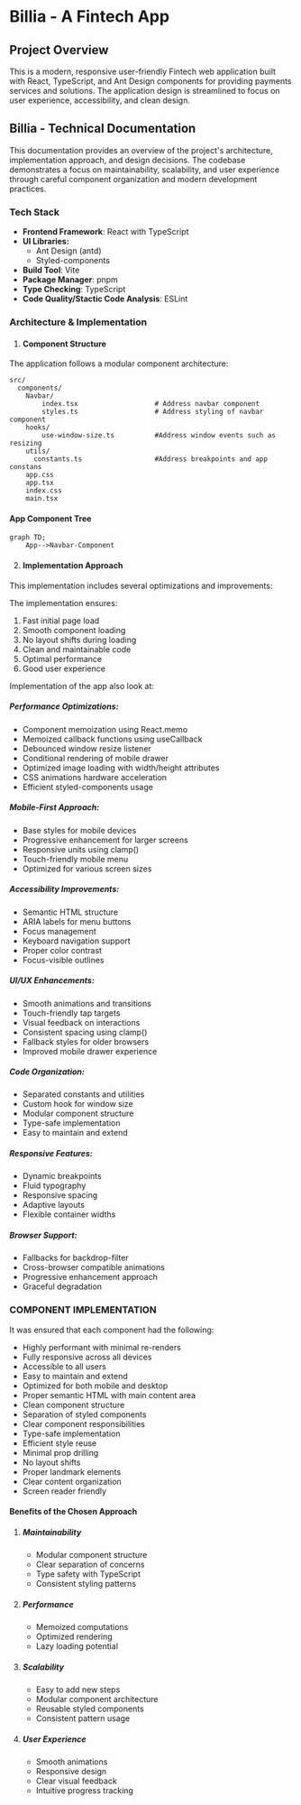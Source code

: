 # Billia - A Fintech App

## Project Overview
This is a modern, responsive user-friendly Fintech web application built with React, TypeScript, and Ant Design components for providing payments services and solutions. The application design is streamlined to focus on user experience, accessibility, and clean design.

## Billia - Technical Documentation
This documentation provides an overview of the project's architecture, implementation approach, and design decisions. The codebase demonstrates a focus on maintainability, scalability, and user experience through careful component organization and modern development practices.

### Tech Stack
- **Frontend Framework**: React with TypeScript
- **UI Libraries:**
    - Ant Design (antd)
    - Styled-components
- **Build Tool**: Vite
- **Package Manager**: pnpm
- **Type Checking**: TypeScript
- **Code Quality/Stactic Code Analysis**: ESLint

### Architecture & Implementation

1. #### Component Structure
The application follows a modular component architecture:

```suggestion
src/
  components/
    Navbar/
        index.tsx                   # Address navbar component
        styles.ts                   # Address styling of navbar component
    hooks/
        use-window-size.ts          #Address window events such as resizing             
    utils/               
      constants.ts                  #Address breakpoints and app constans
    app.css
    app.tsx
    index.css
    main.tsx
```

#### App Component Tree
```mermaid
graph TD;
    App-->Navbar-Component
```

2. #### Implementation Approach
This implementation includes several optimizations and improvements:

The implementation ensures:
1. Fast initial page load
2. Smooth component loading
3. No layout shifts during loading
4. Clean and maintainable code
5. Optimal performance
6. Good user experience

Implementation of the app also look at:

##### Performance Optimizations:
- Component memoization using React.memo
- Memoized callback functions using useCallback
- Debounced window resize listener
- Conditional rendering of mobile drawer
- Optimized image loading with width/height attributes
- CSS animations hardware acceleration
- Efficient styled-components usage

##### Mobile-First Approach:
- Base styles for mobile devices
- Progressive enhancement for larger screens
- Responsive units using clamp()
- Touch-friendly mobile menu
- Optimized for various screen sizes

##### Accessibility Improvements:
- Semantic HTML structure
- ARIA labels for menu buttons
- Focus management
- Keyboard navigation support
- Proper color contrast
- Focus-visible outlines

##### UI/UX Enhancements:
- Smooth animations and transitions
- Touch-friendly tap targets
- Visual feedback on interactions
- Consistent spacing using clamp()
- Fallback styles for older browsers
- Improved mobile drawer experience

##### Code Organization:
- Separated constants and utilities
- Custom hook for window size
- Modular component structure
- Type-safe implementation
- Easy to maintain and extend

##### Responsive Features:
- Dynamic breakpoints
- Fluid typography
- Responsive spacing
- Adaptive layouts
- Flexible container widths

##### Browser Support:
- Fallbacks for backdrop-filter
- Cross-browser compatible animations
- Progressive enhancement approach
- Graceful degradation

### COMPONENT IMPLEMENTATION
It was ensured that each component had the following: 
- Highly performant with minimal re-renders
- Fully responsive across all devices
- Accessible to all users
- Easy to maintain and extend
- Optimized for both mobile and desktop
- Proper semantic HTML with main content area
- Clean component structure
- Separation of styled components
- Clear component responsibilities
- Type-safe implementation
- Efficient style reuse
- Minimal prop drilling
- No layout shifts
- Proper landmark elements
- Clear content organization
- Screen reader friendly


#### Benefits of the Chosen Approach

1. ##### Maintainability
    - Modular component structure
    - Clear separation of concerns
    - Type safety with TypeScript
    - Consistent styling patterns
2. ##### Performance
    - Memoized computations
    - Optimized rendering
    - Lazy loading potential
3. ##### Scalability
    - Easy to add new steps
    - Modular component architecture
    - Reusable styled components
    - Consistent pattern usage
4. ##### User Experience
    - Smooth animations
    - Responsive design
    - Clear visual feedback
    - Intuitive progress tracking






